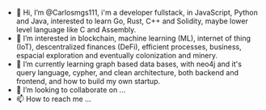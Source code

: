 - 👋 Hi, I’m @Carlosmgs111, i'm a developer fullstack, in JavaScript, Python and Java, interested to learn Go, Rust, C++ and Solidity, maybe lower level language like C and Assembly. 
- 👀 I’m interested in blockchain, machine learning (ML), internet of thing (IoT), descentralized finances (DeFi), efficient processes, business, espacial exploration and eventually colonization and minery.
- 🌱 I’m currently learning graph based data bases, with neo4j and it's query language, cypher, and clean architecture, both backend and frontend, and how to build my own startup.
- 💞️ I’m looking to collaborate on ...
- 📫 How to reach me ...

<!---
Carlosmgs111/Carlosmgs111 is a ✨ special ✨ repository because its `README.md` (this file) appears on your GitHub profile.
You can click the Preview link to take a look at your changes.
--->
